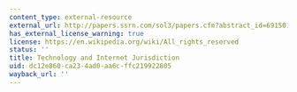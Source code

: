 ```yaml
---
content_type: external-resource
external_url: http://papers.ssrn.com/sol3/papers.cfm?abstract_id=691501
has_external_license_warning: true
license: https://en.wikipedia.org/wiki/All_rights_reserved
status: ''
title: Technology and Internet Jurisdiction
uid: dc12e860-ca23-4ad0-aa6c-ffc219922805
wayback_url: ''
---
```

